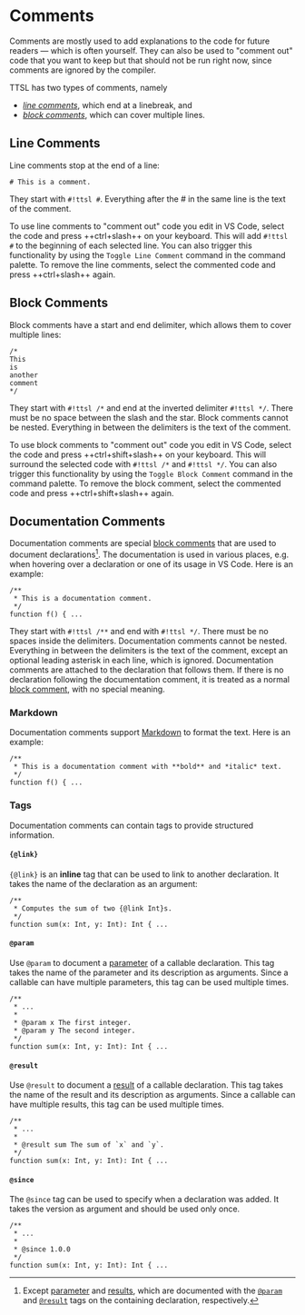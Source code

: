 # Comments

Comments are mostly used to add explanations to the code for future readers — which is often yourself. They can also be
used to "comment out" code that you want to keep but that should not be run right now, since comments are ignored by the
compiler.

TTSL has two types of comments, namely

* [_line comments_](#line-comments), which end at a linebreak, and
* [_block comments_](#block-comments), which can cover multiple lines.

## Line Comments

Line comments stop at the end of a line:

```ttsl
# This is a comment.
```

They start with `#!ttsl #`. Everything after the # in the same
line is the text of the comment.

To use line comments to "comment out" code you edit in VS Code, select the code and press ++ctrl+slash++ on your
keyboard. This will add `#!ttsl #` to the beginning of each selected line. You can also trigger this functionality by
using the `Toggle Line Comment` command in the command palette. To remove the line comments, select the commented code
and press ++ctrl+slash++ again.

## Block Comments

Block comments have a start and end delimiter, which allows them to cover multiple lines:

```ttsl
/*
This
is
another
comment
*/
```

They start with `#!ttsl /*` and end at the inverted delimiter `#!ttsl */`. There must be no space between the slash
and the star. Block comments cannot be nested. Everything in between the delimiters is the text of the comment.

To use block comments to "comment out" code you edit in VS Code, select the code and press ++ctrl+shift+slash++ on your
keyboard. This will surround the selected code with `#!ttsl /*` and `#!ttsl */`. You can also trigger this functionality
by using the `Toggle Block Comment` command in the command palette. To remove the block comment, select the commented
code and press ++ctrl+shift+slash++ again.

## Documentation Comments

Documentation comments are special [block comments](#block-comments) that are used to document declarations[^1]. The
documentation is used in various places, e.g. when hovering over a declaration or one of its usage in VS Code. Here is
an example:

```ttsl
/**
 * This is a documentation comment.
 */
function f() { ...
```

They start with `#!ttsl /**` and end with `#!ttsl */`. There must be no spaces inside the delimiters. Documentation
comments cannot be nested. Everything in between the delimiters is the text of the comment, except an optional leading
asterisk in each line, which is ignored. Documentation comments are attached to the declaration that follows them. If
there is no declaration following the documentation comment, it is treated as a normal [block comment](#block-comments),
with no special meaning.

### Markdown

Documentation comments support [Markdown](https://www.markdownguide.org/) to format the text. Here is an example:

```ttsl
/**
 * This is a documentation comment with **bold** and *italic* text.
 */
function f() { ...
```

### Tags

Documentation comments can contain tags to provide structured information.

#### `{@link}`

`{@link}` is an **inline** tag that can be used to link to another declaration. It takes the name of the declaration as
an argument:

```ttsl
/**
 * Computes the sum of two {@link Int}s.
 */
function sum(x: Int, y: Int): Int { ...
```

#### `@param`

Use `@param` to document a [parameter](function.md) of a callable declaration. This tag takes the name of the parameter
and its description as arguments. Since a callable can have multiple parameters, this tag can be used multiple times.

```ttsl
/**
 * ...
 *
 * @param x The first integer.
 * @param y The second integer.
 */
function sum(x: Int, y: Int): Int { ...
```

#### `@result`

Use `@result` to document a [result](functions.md) of a callable declaration. This tag takes the name of the result and its
description as arguments. Since a callable can have multiple results, this tag can be used multiple times.

```ttsl
/**
 * ...
 *
 * @result sum The sum of `x` and `y`.
 */
function sum(x: Int, y: Int): Int { ...
```

#### `@since`

The `@since` tag can be used to specify when a declaration was added. It takes the version as argument and should be
used only once.

```ttsl
/**
 * ...
 *
 * @since 1.0.0
 */
function sum(x: Int, y: Int): Int { ...
```

[^1]: Except [parameter](function.md) and [results](functions.md), which are documented with
the [`@param`](#param) and [`@result`](#result) tags on the containing declaration,
respectively.
